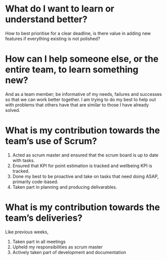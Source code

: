 # What do I want to learn or understand better?
How to best prioritise for a clear deadline, is there value in adding new features if everything existing is not polished?

# How can I help someone else, or the entire team, to learn something new?
And as a team member; be informative of my needs, failures and successes so that we can work better together.
I am trying to do my best to help out with problems that others have that are similar to those I have already solved.


# What is my contribution towards the team’s use of Scrum?
1. Acted as scrum master and ensured that the scrum board is up to date with tasks.
2. Ensured that KPI for point estimation is tracked and wellbeing KPI is tracked.
3. Done my best to be proactive and take on tasks that need doing ASAP, primarily code-based.
4. Taken part in planning and producing delivarables.

# What is my contribution towards the team’s deliveries?
Like previous weeks,
1. Taken part in all meetings
2. Upheld my responsibilities as scrum master
3. Actively taken part of development and documentation
